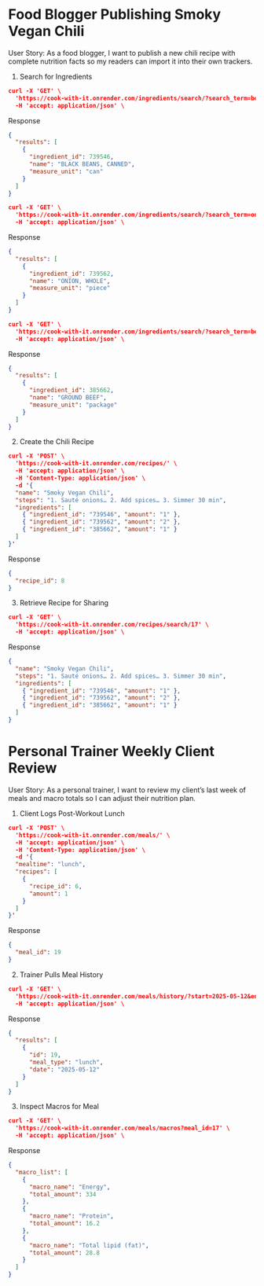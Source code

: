 # Food Blogger Publishing Smoky Vegan Chili
User Story: As a food blogger, I want to publish a new chili recipe with complete nutrition facts so my readers can import it into their own trackers.

1. Search for Ingredients
``` json
curl -X 'GET' \
  'https://cook-with-it.onrender.com/ingredients/search/?search_term=beans' \
  -H 'accept: application/json' \
  ```
Response
``` json
{
  "results": [
    {
      "ingredient_id": 739546,
      "name": "BLACK BEANS, CANNED",
      "measure_unit": "can"
    }
  ]
}
```

``` json
curl -X 'GET' \
  'https://cook-with-it.onrender.com/ingredients/search/?search_term=onion' \
  -H 'accept: application/json' \
  ```
Response
``` json
{
  "results": [
    {
      "ingredient_id": 739562,
      "name": "ONION, WHOLE",
      "measure_unit": "piece"
    }
  ]
}
```

``` json
curl -X 'GET' \
  'https://cook-with-it.onrender.com/ingredients/search/?search_term=beef' \
  -H 'accept: application/json' \
  ```
Response
``` json
{
  "results": [
    {
      "ingredient_id": 385662,
      "name": "GROUND BEEF",
      "measure_unit": "package"
    }
  ]
}
```

2. Create the Chili Recipe
``` json
curl -X 'POST' \
  'https://cook-with-it.onrender.com/recipes/' \
  -H 'accept: application/json' \
  -H 'Content-Type: application/json' \
  -d '{
  "name": "Smoky Vegan Chili",
  "steps": "1. Sauté onions… 2. Add spices… 3. Simmer 30 min",
  "ingredients": [
    { "ingredient_id": "739546", "amount": "1" },
    { "ingredient_id": "739562", "amount": "2" },
    { "ingredient_id": "385662", "amount": "1" }
  ]
}'
  ```
Response
``` json
{
  "recipe_id": 8
}
```

3.  Retrieve Recipe for Sharing
``` json
curl -X 'GET' \
  'https://cook-with-it.onrender.com/recipes/search/17' \
  -H 'accept: application/json' \
  ```
Response
``` json
{
  "name": "Smoky Vegan Chili",
  "steps": "1. Sauté onions… 2. Add spices… 3. Simmer 30 min",
  "ingredients": [
    { "ingredient_id": "739546", "amount": "1" },
    { "ingredient_id": "739562", "amount": "2" },
    { "ingredient_id": "385662", "amount": "1" }
  ]
}
```

# Personal Trainer Weekly Client Review
User Story: As a personal trainer, I want to review my client’s last week of meals and macro totals so I can adjust their nutrition plan.

1. Client Logs Post-Workout Lunch
``` json
curl -X 'POST' \
  'https://cook-with-it.onrender.com/meals/' \
  -H 'accept: application/json' \
  -H 'Content-Type: application/json' \
  -d '{
  "mealtime": "lunch",
  "recipes": [
    {
      "recipe_id": 6,
      "amount": 1
    }
  ]
}'
  ```
Response
``` json
{
  "meal_id": 19
}
```

2. Trainer Pulls Meal History
``` json
curl -X 'GET' \
  'https://cook-with-it.onrender.com/meals/history/?start=2025-05-12&end=2025-05-13' \
  -H 'accept: application/json' \
  ```
Response
``` json
{
  "results": [
    {
      "id": 19,
      "meal_type": "lunch",
      "date": "2025-05-12"
    }
  ]
}
```

3. Inspect Macros for Meal
``` json
curl -X 'GET' \
  'https://cook-with-it.onrender.com/meals/macros?meal_id=17' \
  -H 'accept: application/json' \
```
Response
``` json
{
  "macro_list": [
    {
      "macro_name": "Energy",
      "total_amount": 334
    },
    {
      "macro_name": "Protein",
      "total_amount": 16.2
    },
    {
      "macro_name": "Total lipid (fat)",
      "total_amount": 28.8
    }
  ]
}
```
